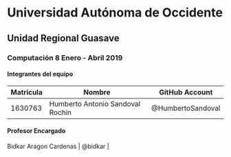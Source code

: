 # Universidad Autónoma de Occidente
## Unidad Regional Guasave
### Computación 8  Enero - Abril 2019

#### Integrantes del equipo
| Matricula | Nombre | GitHub Account |
| --- | --- | --- |
| 1630763 | Humberto Antonio Sandoval Rochin | @HumbertoSandoval |


#### Profesor Encargado
Bidkar Aragon Cardenas | @bidkar |
